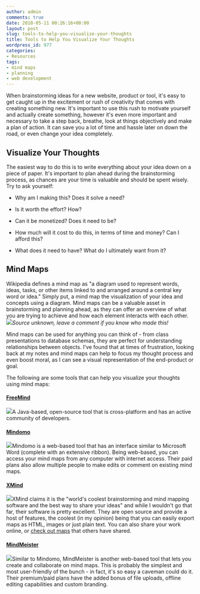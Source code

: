 ```yaml
---
author: admin
comments: true
date: 2010-05-11 00:26:16+00:00
layout: post
slug: tools-to-help-you-visualize-your-thoughts
title: Tools to Help You Visualize Your Thoughts
wordpress_id: 977
categories:
- Resources
tags:
- mind maps
- planning
- web development
---
```


When brainstorming ideas for a new website, product or tool, it's easy to get caught up in the excitement or rush of creativity that comes with creating something new.  It's important to use this rush to motivate yourself and actually create something, however it's even more important and necessary to take a step back, breathe, look at things objectively and make a plan of action.<!-- more -->  It can save you a lot of time and hassle later on down the road, or even change your idea completely.



## Visualize Your Thoughts


The easiest way to do this is to write everything about your idea down on a piece of paper.  It's important to plan ahead during the brainstorming process, as chances are your time is valuable and should be spent wisely.  Try to ask yourself:



	
  * Why am I making this?  Does it solve a need?

	
  * Is it worth the effort?  How?

	
  * Can it be monetized?  Does it need to be?

	
  * How much will it cost to do this, in terms of time and money?  Can I afford this?

	
  * What does it need to have?  What do I ultimately want from it?




## Mind Maps


Wikipedia defines a mind map as "a diagram used to represent words, ideas, tasks, or other items linked to and arranged around a central key word or idea."  Simply put, a mind map the visualization of your idea and concepts using a diagram.  Mind maps can be a valuable asset in brainstorming and planning ahead, as they can offer an overview of what you are trying to achieve and how each element interacts with each other.
![](http://devgrow.com/wp-content/uploads/2010/05/simpleman.gif)_Source unknown, leave a comment if you know who made this!_

Mind maps can be used for anything you can think of - from class presentations to database schemas, they are perfect for understanding relationships between objects.  I've found that at times of frustration, looking back at my notes and mind maps can help to focus my thought process and even boost moral, as I can see a visual representation of the end-product or goal.

The following are some tools that can help you visualize your thoughts using mind maps:



#### [FreeMind](http://freemind.sourceforge.net/wiki/index.php/Main_Page)


[![](http://devgrow.com/wp-content/uploads/2010/05/freemind.gif)](http://freemind.sourceforge.net/)A Java-based, open-source tool that is cross-platform and has an active community of developers.


#### [Mindomo](http://www.mindomo.com/)


[![](http://devgrow.com/wp-content/uploads/2010/05/mindomo.gif)](http://www.mindomo.com/)Mindomo is a web-based tool that has an interface similar to Microsoft Word (complete with an extensive ribbon).  Being web-based, you can access your mind maps from any computer with internet access.  Their paid plans also allow multiple people to make edits or comment on existing mind maps.


#### [XMind](http://www.xmind.net/)


[![](http://devgrow.com/wp-content/uploads/2010/05/xmind.gif)](http://www.xmind.net/)XMind claims it is the "world's coolest brainstorming and mind mapping software and the best way to share your ideas" and while I wouldn't go that far, their software is pretty excellent.  They are open source and provide a host of features, the coolest (in my opinion) being that you can easily export maps as HTML, images or just plain text.  You can also share your work online, or [check out maps](http://www.xmind.net/share/lshimokawa/web-services/) that others have shared.


#### [MindMeister](http://www.mindmeister.com/)


[![](http://devgrow.com/wp-content/uploads/2010/05/mindmeister.gif)](http://www.mindmeister.com/)Similar to Mindomo, MindMeister is another web-based tool that lets you create and collaborate on mind maps.  This is probably the simplest and most user-friendly of the bunch - in fact, it's so easy a caveman could do it.  Their premium/paid plans have the added bonus of file uploads, offline editing capabilities and custom branding.
